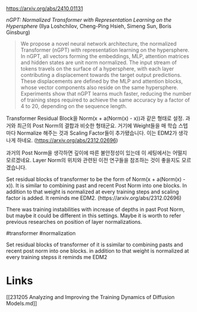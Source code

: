 https://arxiv.org/abs/2410.01131

*nGPT: Normalized Transformer with Representation Learning on the Hypersphere* (Ilya Loshchilov, Cheng-Ping Hsieh, Simeng Sun, Boris Ginsburg)

> We propose a novel neural network architecture, the normalized Transformer (nGPT) with representation learning on the hypersphere. In nGPT, all vectors forming the embeddings, MLP, attention matrices and hidden states are unit norm normalized. The input stream of tokens travels on the surface of a hypersphere, with each layer contributing a displacement towards the target output predictions. These displacements are defined by the MLP and attention blocks, whose vector components also reside on the same hypersphere. Experiments show that nGPT learns much faster, reducing the number of training steps required to achieve the same accuracy by a factor of 4 to 20, depending on the sequence length.

Transformer Residual Block을 Norm(x + a(Norm(x) - x))과 같은 형태로 설정. 과거와 최근의 Post Norm의 결합과 비슷한 형태군요. 거기에 Weight들을 매 학습 스텝마다 Normalize 해주는 것과 Scaling Factor들이 추가됐습니다. 이는 EDM2가 생각나게 하네요. (https://arxiv.org/abs/2312.02696)

과거의 Post Norm을 생각하면 깊이에 따른 불안정성이 있는데 이 세팅에서는 어떨지 모르겠네요. Layer Norm의 위치와 관련된 이전 연구들을 참조하는 것이 좋을지도 모르겠습니다.

<english>
Set residual blocks of transformer to be the form of Norm(x + a(Norm(x) - x)). It is similar to combining past and recent Post Norm into one blocks. In addition to that weight is normalized at every training steps and scaling factor is added. It reminds me EDM2. (https://arxiv.org/abs/2312.02696)

There was training instabilities with increase of depths in past Post Norm, but maybe it could be different in this settings. Maybe it is worth to refer previous researches on position of layer normalizations.
</english>

#transformer #normalization 

Set residual blocks of transformer of it is ssimilar to combining pasts and recent post norm into one blocks. in addition to that weight is normalized at every training stepss it reminds me EDM2

# Links

[[231205 Analyzing and Improving the Training Dynamics of Diffusion Models.md]]